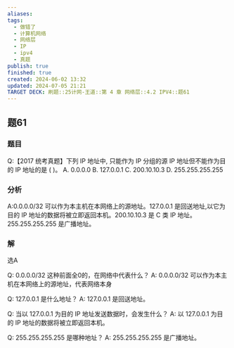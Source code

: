 ```yaml
---
aliases: 
tags:
  - 做错了
  - 计算机网络
  - 网络层
  - IP
  - ipv4
  - 真题
publish: true
finished: true
created: 2024-06-02 13:32
updated: 2024-07-05 21:21
TARGET DECK: 刷题::25计网-王道::第 4 章 网络层::4.2 IPV4::题61
---
```


## 题61
### 题目
Q:【2017 统考真题】下列 IP 地址中, 只能作为 IP 分组的源 IP 地址但不能作为目的 IP 地址的是 ( )。
A. $0.0.0.0$
B. $127.0.0.1$
C. $200.10.10.3$
D. $255.255.255.255$
### 分析
A:${0.0.0.0}/{32}$ 可以作为本主机在本网络上的源地址。127.0.0.1 是回送地址,以它为目的 IP 地址的数据将被立即返回本机。200.10.10.3 是 $\mathrm{C}$ 类 IP 地址。255.255.255.255 是广播地址。
### 解
选A



Q: 0.0.0.0/32 这种前面全0的，在网络中代表什么？
A: 0.0.0.0/32 可以作为本主机在本网络上的源地址，代表网络本身


Q: 127.0.0.1 是什么地址？
A: 127.0.0.1 是回送地址。



Q: 当以 127.0.0.1 为目的 IP 地址发送数据时，会发生什么？
A: 以 127.0.0.1 为目的 IP 地址的数据将被立即返回本机。



Q: 255.255.255.255 是哪种地址？
A: 255.255.255.255 是广播地址。



